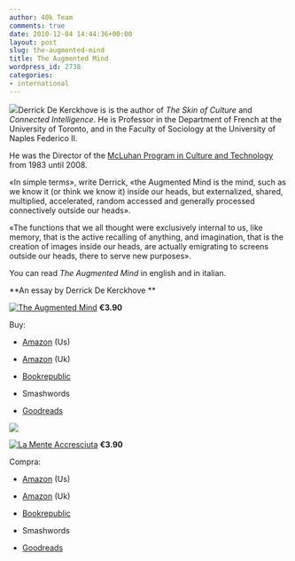 ```yaml
---
author: 40k Team
comments: true
date: 2010-12-04 14:44:36+00:00
layout: post
slug: the-augmented-mind
title: The Augmented Mind
wordpress_id: 2738
categories:
- international
---
```


![](http://www.40kbooks.com/wp-content/uploads/Derrick-de-Kerckhove.jpg)Derrick De Kerckhove is is the author of _The Skin of Culture_ and _Connected Intelligence_. He is Professor in the Department of French at the University of Toronto, and in the Faculty of Sociology at the University of Naples Federico II.

He was the Director of the [McLuhan Program in Culture and Technology](http://en.wikipedia.org/wiki/McLuhan_Program_in_Culture_and_Technology) from 1983 until 2008.

«In simple terms», write Derrick, «the Augmented Mind is the mind, such as we know it (or  think we know it) inside our heads, but externalized, shared,  multiplied, accelerated, random accessed and generally processed  connectively outside our heads».

«The functions that we all thought were exclusively internal to us, like  memory, that is the active recalling of anything, and imagination, that  is the creation of images inside our heads, are actually emigrating to  screens outside our heads, there to serve new purposes».

You can read _The Augmented Mind_ in english and in italian.








**An essay by Derrick De Kerckhove
**






[](http://www.40kbooks.com/?page_id=133&category=13&product_id=36)[![The Augmented Mind](http://www.40kbooks.com/wp-content/uploads/augmented-dekerckhove_eng_t2.jpg)](http://www.40kbooks.com/?page_id=133&category=6&product_id=20)
**€3.90**

Buy:



	
  * [Amazon](http://www.amazon.com/dp/B004EYTAUY) (Us)

	
  * [Amazon](https://www.amazon.co.uk/dp/B004EYTAUY) (Uk)

	
  * [Bookrepublic](http://www.bookrepublic.it/book/9788865860359-the-augmented-brain/)

	
  * Smashwords

	
  * [Goodreads](http://www.goodreads.com/book/show/9824360-the-augmented-mind)





![](http://www.40kbooks.com/wp-content/uploads/ddkhook.jpg)


[](http://www.40kbooks.com/?page_id=133&category=14&product_id=38)[![La Mente Accresciuta](http://www.40kbooks.com/wp-content/uploads/augmented-dekerckhove_ita_t3.jpg)](http://www.40kbooks.com/?page_id=133&category=7&product_id=39)
**€3.90**

Compra:



	
  * [Amazon](http://www.amazon.com/dp/B004EYTBGC) (Us)

	
  * [Amazon](https://www.amazon.co.uk/dp/B004EYTBGC) (Uk)

	
  * [Bookrepublic](http://www.bookrepublic.it/book/9788865860366-la-mente-accresciuta/)

	
  * Smashwords

	
  * [Goodreads](http://www.goodreads.com/book/show/9824371-la-mente-accresciuta)









